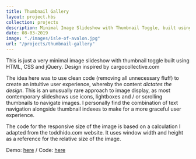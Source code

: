 ```yaml
---
title: Thumbnail Gallery
layout: project.hbs
collection: projects
description: Minimal Image Slideshow with Thumbnail Toggle, built using jQuery
date: 08-03-2019
image: "./images/isle-of-avalon.jpg"
url: "/projects/thumbnail-gallery"
---
```

This is just a very minimal image slideshow with thumbnail toggle built using HTML, CSS and jQuery. Design inspired by cargocollective.com  

The idea here was to use clean code (removing all unnecessary fluff) to create an intuitive user experience, whereby the content *dictates the design*. This is an unusually rare approach to image display, as most contemporary slideshows use icons, lightboxes and / or scrolling thumbnails to navigate images. I personally find the combination of text navigation alongside thumbnail indexes to make for a more graceful user experience.  

The code for the responsive size of the image is based on a calculation I adapted from the toddhido.com website. It uses window width and height as a reference for the relative size of the image. 

Demo: [here](https://tender-benz-5bd3ec.netlify.com/) / Code: [here](https://github.com/nahalstead/jquery-thumbnail-toggle-gallery)
